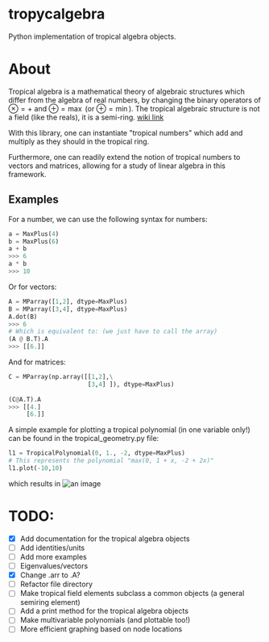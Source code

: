 # tropycalgebra
Python implementation of tropical algebra objects.

# About
Tropical algebra is a mathematical theory of algebraic structures which differ from the algebra of real numbers, by changing the binary operators of $\otimes = +$ and $\oplus = \max$ (or $\oplus = \min$). The tropical algebraic structure is not a field (like the reals), it is a semi-ring. [wiki link](https://en.wikipedia.org/wiki/Tropical_semiring)

With this library, one can instantiate "tropical numbers" which add and multiply as they should in the tropical ring.

Furthermore, one can readily extend the notion of tropical numbers to vectors and matrices, allowing for a study of linear algebra in this framework.

## Examples
For a number, we can use the following syntax for numbers:

```python
a = MaxPlus(4)
b = MaxPlus(6)
a + b
>>> 6
a * b
>>> 10
```

Or for vectors:
```python
A = MParray([1,2], dtype=MaxPlus)
B = MParray([3,4], dtype=MaxPlus)
A.dot(B)
>>> 6
# Which is equivalent to: (we just have to call the array)
(A @ B.T).A
>>> [[6.]]
```

And for matrices:
```python
C = MParray(np.array([[1,2],\
                      [3,4] ]), dtype=MaxPlus)
    
(C@A.T).A
>>> [[4.]
     [6.]]
```

A simple example for plotting a tropical polynomial (in one variable only!) can be found in the tropical_geometry.py file:
```python
l1 = TropicalPolynomial(0, 1., -2, dtype=MaxPlus)
# This represents the polynomial "max(0, 1 + x, -2 + 2x)"
l1.plot(-10,10)
```
which results in 
![an image](https://github.com/JacobHA/tropycalgebra/blob/main/lineplot.png)

# TODO:
- [x] Add documentation for the tropical algebra objects
- [ ] Add identities/units
- [ ] Add more examples
- [ ] Eigenvalues/vectors
- [x] Change .arr to .A?
- [ ] Refactor file directory
- [ ] Make tropical field elements subclass a common objects (a general semiring element)
- [ ] Add a print method for the tropical algebra objects
- [ ] Make multivariable polynomials (and plottable too!)
- [ ] More efficient graphing based on node locations
